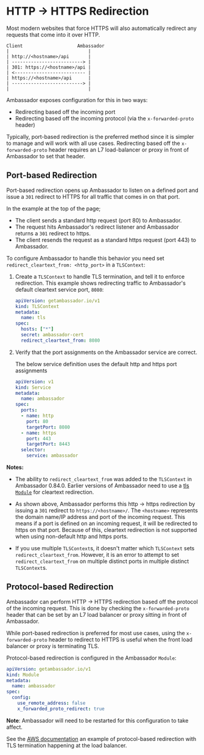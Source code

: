 # HTTP -> HTTPS Redirection

Most modern websites that force HTTPS will also automatically redirect any requests that come into it over HTTP.

```
Client                    Ambassador
|                             |
| http://<hostname>/api       |
| --------------------------> |
| 301: https://<hostname>/api |
| <-------------------------- |
| https://<hostname>/api      |
| --------------------------> |
|                             |
```

Ambassador exposes configuration for this in two ways:

- Redirecting based off the incoming port
- Redirecting based off the incoming protocol (via the `x-forwarded-proto` header)

Typically, port-based redirection is the preferred method since it is simpler to manage and will work with all use cases. Redirecting based off the `x-forwarded-proto` header requires an L7 load-balancer or proxy in front of Ambassador to set that header.

## Port-based Redirection

Port-based redirection opens up Ambassador to listen on a defined port and issue a `301` redirect to HTTPS for all traffic that comes in on that port.

In the example at the top of the page;

- The client sends a standard http request (port 80) to Ambassador.
- The request hits Ambassador's redirect listener and Ambassador returns a `301` redirect to https.
- The client resends the request as a standard https request (port 443) to Ambassador.

To configure Ambassador to handle this behavior you need set `redirect_cleartext_from: <http_port>` in a `TLSContext`:

1. Create a `TLSContext` to handle TLS termination, and tell it to enforce redirection. This example shows redirecting traffic to Ambassador's default cleartext service port, `8080`: 

    ```yaml
    apiVersion: getambassador.io/v1
    kind: TLSContext
    metadata:
      name: tls
    spec:
      hosts: ["*"]
      secret: ambassador-cert
      redirect_cleartext_from: 8080
    ```

2. Verify that the port assignments on the Ambassador service are correct.

    The below service definition uses the default http and https port assignments

    ```yaml
    apiVersion: v1
    kind: Service
    metadata:
      name: ambassador
    spec:
      ports:
      - name: http
        port: 80
        targetPort: 8080
      - name: https
        port: 443
        targetPort: 8443
      selector:
        service: ambassador
    ```

**Notes:**

- The ability to `redirect_cleartext_from` was added to the `TLSContext` in Ambassador 0.84.0. Earlier versions of Ambassador need to use a [tls `Module`](/reference/core/tls/#tls-module) for cleartext redirection.

- As shown above, Ambassador performs this http -> https redirection by issuing a `301` redirect to `https://<hostname>/`. The `<hostname>` represents the domain name/IP address and port of the incoming request. This means if a port is defined on an incoming request, it will be redirected to https on that port. Because of this, cleartext redirection is not supported when using non-default http and https ports.

- If you use multiple `TLSContext`s, it doesn't matter which `TLSContext` sets `redirect_cleartext_from`. However, it is an error to attempt to set `redirect_cleartext_from` on multiple distinct ports in multiple distinct `TLSContext`s.

## Protocol-based Redirection

Ambassador can perform HTTP -> HTTPS redirection based off the protocol of the incoming request. This is done by checking the `x-forwarded-proto` header that can be set by an L7 load balancer or proxy sitting in front of Ambassador.

While port-based redirection is preferred for most use cases, using the `x-forwarded-proto` header to redirect to HTTPS is useful when the front load balancer or proxy is terminating TLS.

Protocol-based redirection is configured in the Ambassador `Module`:

```yaml
apiVersion: getambassador.io/v1
kind: Module
metadata:
  name: ambassador
spec:
  config:
    use_remote_address: false
    x_forwarded_proto_redirect: true
```

**Note**: Ambassador will need to be restarted for this configuration to take affect.


See the [AWS documentation](/reference/ambassador-with-aws#l7-load-balancer) an example of protocol-based redirection with TLS termination happening at the load balancer.
